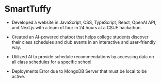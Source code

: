 # SmartTuffy
- Developed a website in JavaScript, CSS, TypeScript, React, OpenAI API, and Next.js with a team of four in 24 hours at a CSUF hackathon.
- Created an AI-powered chatbot that helps college students discover their class schedules and club events in an interactive and user-friendly way.
- Utilized AI to provide schedule recommendations by accessing data on all class schedules for a specific school.

- Deployments Error due to MongoDB Server that must be local to be active.
